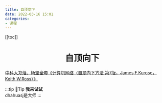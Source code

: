 ```yaml
---
title: 自顶向下
date: 2022-03-16 15:01
categories:
- 课程
---
```


<!-- more -->

[[toc]]

<div align="center"><h1><strong> 自顶向下</strong></h1></div>



[中科大郑烇、杨坚全套《计算机网络（自顶向下方法 第7版，James F.Kurose，Keith W.Ross）》](https://www.bilibili.com/video/BV1JV411t7ow)


:::tip 📌Tip
**我来试试**<br/>dhahuasj是大师
:::